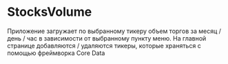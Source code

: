 # StocksVolume
Приложение загружает по выбранному тикеру объем торгов за месяц / день / час в зависимости от выбранному пункту меню.
На главной странице добавляются / удаляются тикеры, которые храняться с помощью фреймворка Core Data
